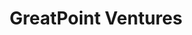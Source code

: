 ---
layout: firm_page
title: "GreatPoint Ventures"
id: "gpv.com"
permalink: "/greatpointventuresgpv.com/"
website: "https://www.gpv.com"
offices: "San Francisco (United States)"
investment_stages: "Series A, Series B"
portfolio_companies: "Abett, Activ Surgical, Anagram, Arbor BioTechnologies, Atlas Health, Beyond Meat, BeyondCore, BookOutdoors, Carenostics, Carrum Health, CellFE, Coalesce, Coherent, Cooler Screens, Current Foods, Datalogz, Datapeople, Devoted Health, Diffuse Bio, Endear Health, Even Financial, Excision Bio, Extend, Farmer's Fridge, Featureform, Glympse Bio, Good PLANeT Foods, Guide Therapeutics, Harmonic, Hero, Hypori, InsightRX, Integral, K2, Kinetica, KlearNow, LinusBio, LottieFiles, MycoTechnology, Namogoo, Nixtla, Nowsta, Odyssey, OncoResponse, Onymos, Outlier Health, Paceline, Phidata, Phil, Quadrata, RapidDeploy, Receive, Recogni, Restera, Roviero, Seraphic Security, Shakudo, Sidecar Health, Sirona, Skyhawk Therapeutics, Spot, Spring Labs, Strivr, Sundial, Symbl, Tembo, The Fresh Factory, Transcarent, Truvian Sciences, Uptake, Vim, ZenBusiness"
portfolio_link: "https://www.gpv.com/companies"
investment_markets: "AI, Robotics, VR, BioTech, Health Care, MedTech, HealthTech, FoodTech, Enterprise Software, Cloud Infrastructure, FinTech, E-commerce, Cyber Security, EdTech, Manufacturing, Semiconductors"
founded_year: "2015"
description: "GreatPoint Ventures is an early-stage venture capital firm founded by entrepreneurs and company-builders. They aim to be a dedicated partner to every team they back, providing support in fundraising, customer access, and executive recruitment."
linkedin: "https://www.linkedin.com/company/greatpoint-ventures"
twitter: "https://twitter.com/GreatPointVC"
instagram: ""
team_page: "https://www.gpv.com/team"
investor_type: "Venture Capital"
crunchbase: "https://www.crunchbase.com/organization/greatpoint-ventures"
pitchbook: "https://pitchbook.com/profiles/investor/51254-02"

# SEO Optimization
meta_title: "GreatPoint Ventures - VC Firm - projectstartups.com"
meta_description: "GreatPoint Ventures, GreatPoint Ventures is an early-stage venture capital firm founded by entrepreneurs and company-builders. They aim to be a dedicated partner to every ..."
meta_keywords: "GreatPoint Ventures, AI, Robotics, VR, BioTech, Health Care, MedTech, HealthTech, FoodTech, Enterprise Software, Cloud Infrastructure, FinTech, E-commerce, Cyber Security, EdTech, Manufacturing, Semiconductors, VC firm, venture capital, startup investor, projectstartups.com"
canonical_url: "https://vc.projectstartups.com/greatpointventuresgpv.com/"
---
